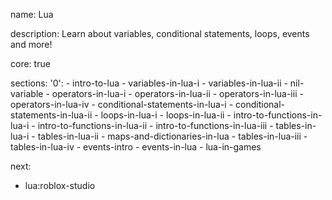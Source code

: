 name: Lua

description: Learn about variables, conditional statements, loops, events and more!

core: true

sections:
  '0':
    - intro-to-lua
    - variables-in-lua-i
    - variables-in-lua-ii
    - nil-variable
    - operators-in-lua-i
    - operators-in-lua-ii
    - operators-in-lua-iii
    - operators-in-lua-iv
    - conditional-statements-in-lua-i
    - conditional-statements-in-lua-ii
    - loops-in-lua-i
    - loops-in-lua-ii
    - intro-to-functions-in-lua-i
    - intro-to-functions-in-lua-ii
    - intro-to-functions-in-lua-iii
    - tables-in-lua-i
    - tables-in-lua-ii
    - maps-and-dictionaries-in-lua
    - tables-in-lua-iii
    - tables-in-lua-iv
    - events-intro
    - events-in-lua
    - lua-in-games

next:
  - lua:roblox-studio